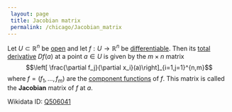 ```yaml
---
 layout: page
 title: Jacobian matrix
 permalink: /chicago/Jacobian_matrix
---
```

Let $U \subset \mathbb R^n$ be [open](https://defsmath.github.io/DefsMath/open) and let $f:U\to\mathbb R^n$ be [differentiable](https://defsmath.github.io/DefsMath/differentiable). Then its [total derivative](https://defsmath.github.io/DefsMath/differentiable) $Df(a)$ at a point $a\in U$ is given by the $m\times n$ matrix $$\left[ \frac{\partial f_j}{\partial x_i}(a)\right]_{i=1,j=1}^{n,m}$$ where $f = (f_1,\dots, f_m)$ are the [component functions](https://defsmath.github.io/DefsMath/component_function) of $f$. This matrix is called the **Jacobian** matrix of $f$ at $a$. 

Wikidata ID: [Q506041](https://www.wikidata.org/wiki/Q506041)